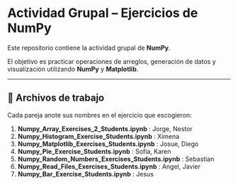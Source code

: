 # Actividad Grupal – Ejercicios de NumPy

Este repositorio contiene la actividad grupal de **NumPy**.

El objetivo es practicar operaciones de arreglos, generación de datos y visualización utilizando **NumPy** y **Matplotlib**.

---

## 📂 Archivos de trabajo

Cada pareja anote sus nombres en el ejercicio que escogieron:

1. **Numpy_Array_Exercises_2_Students.ipynb** : Jorge, Nestor
2. **Numpy_Histogram_Exercise_Students.ipynb** : Ximena
3. **Numpy_Matplotlib_Exercises_Students.ipynb** : Josue, Diego   
4. **Numpy_Pie_Exercise_Students.ipynb** : Sofía, Karen 
5. **Numpy_Random_Numbers_Exercises_Students.ipynb** : Sebastian
6. **Numpy_Read_Files_Exercises_Students.ipynb** : Angel, Javier 
7. **Numpy_Bar_Exercise_Students.ipynb** : Jesus

